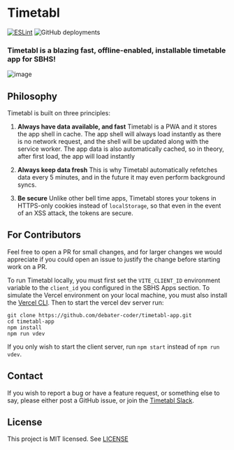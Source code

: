 # Timetabl
[![ESLint](https://github.com/debater-coder/timetabl-app/actions/workflows/eslint.yml/badge.svg)](https://github.com/debater-coder/timetabl-app/actions/workflows/eslint.yml)
![GitHub deployments](https://img.shields.io/github/deployments/debater-coder/timetabl-app/production?label=vercel&logo=vercel)

### Timetabl is a blazing fast, offline-enabled, installable timetable app for SBHS!
![image](https://user-images.githubusercontent.com/52619668/195273003-55225579-829c-46c4-bd5b-4b37680bb675.png)

## Philosophy
Timetabl is built on three principles:
1. **Always have data available, and fast**
Timetabl is a PWA and it stores the app shell in cache. The app shell will always load instantly as there is no network request, and the shell will be updated along with the service worker. The app data is also automatically cached, so in theory, after first load, the app will load instantly

2. **Always keep data fresh**
This is why Timetabl automatically refetches data every 5 minutes, and in the future it may even perform background syncs.

3. **Be secure**
Unlike other bell time apps, Timetabl stores your tokens in HTTPS-only cookies instead of `localStorage`, so that even in the event of an XSS attack, the tokens are secure.

## For Contributors
Feel free to open a PR for small changes, and for larger changes we would appreciate if you could open an issue to justify the change before starting work on a PR.

To run Timetabl locally, you must first set the `VITE_CLIENT_ID` environment variable to the `client_id` you configured in the SBHS Apps section. To simulate the Vercel environment on your local machine, you must also install the [Vercel CLI](https://vercel.com/docs/cli). Then to start the vercel dev server run:
```
git clone https://github.com/debater-coder/timetabl-app.git
cd timetabl-app
npm install
npm run vdev
```
If you only wish to start the client server, run `npm start` instead of `npm run vdev`.

## Contact
If you wish to report a bug or have a feature request, or something else to say, please either post a GitHub issue, or join the [Timetabl Slack](https://join.slack.com/t/timetabl/shared_invite/zt-1dhr2v791-G0IDTb~kLRXT~0vjmyEtmw).

## License
This project is MIT licensed. See [LICENSE](./LICENSE)
